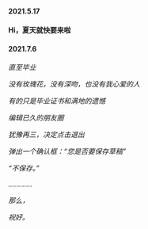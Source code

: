  #### 2021.5.17
 
 #### Hi，夏天就快要来啦
 
 #### 2021.7.6
  *直至毕业*
  
  *没有玫瑰花，没有深吻，也没有我心爱的人*
  
  *有的只是毕业证书和满地的遗憾*
  
  *编辑已久的朋友圈*
  
  *犹豫再三，决定点击退出*
  
  *弹出一个确认框：“您是否要保存草稿”*
  
  *“不保存。”*
  
  *…………*
  
  *那么，*
  
  *祝好。*






<!--
**WaldinsamKeit/WaldinsamKeit** is a ✨ _special_ ✨ repository because its `README.md` (this file) appears on your GitHub profile.

Here are some ideas to get you started:

- 🔭 I’m currently working on ...
- 🌱 I’m currently learning ...
- 👯 I’m looking to collaborate on ...
- 🤔 I’m looking for help with ...
- 💬 Ask me about ...
- 📫 How to reach me: ...
- 😄 Pronouns: ...
- ⚡ Fun fact: ...
-->
